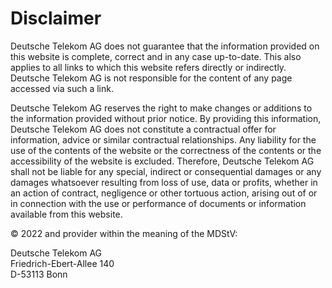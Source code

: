# Disclaimer

Deutsche Telekom AG does not guarantee that the information provided on this website
is complete, correct and in any case up-to-date. This also applies to all links to which
this website refers directly or indirectly. Deutsche Telekom AG is not responsible for the
content of any page accessed via such a link.

Deutsche Telekom AG reserves the right to make changes or additions to the
information provided without prior notice. By providing this information, Deutsche
Telekom AG does not constitute a contractual offer for information, advice or similar
contractual relationships. Any liability for the use of the contents of the website or the
correctness of the contents or the accessibility of the website is excluded. Therefore,
Deutsche Telekom AG shall not be liable for any special, indirect or consequential
damages or any damages whatsoever resulting from loss of use, data or profits, whether
in an action of contract, negligence or other tortuous action, arising out of or in
connection with the use or performance of documents or information available from this
website.

© 2022 and provider within the meaning of the MDStV:

<p> 
Deutsche Telekom AG<br>
Friedrich-Ebert-Allee 140<br>
D-53113 Bonn
</p>
